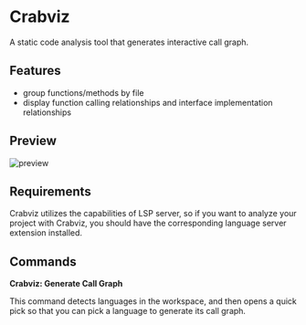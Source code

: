 # Crabviz

A static code analysis tool that generates interactive call graph.

## Features

* group functions/methods by file
* display function calling relationships and interface implementation relationships

## Preview

![preview](https://user-images.githubusercontent.com/20551552/238906454-8bc073c1-b593-4a99-84f5-5bfdd9525d7c.gif)

## Requirements

Crabviz utilizes the capabilities of LSP server, so if you want to analyze your project with Crabviz, you should have the corresponding language server extension installed.

## Commands

**Crabviz: Generate Call Graph**

This command detects languages in the workspace, and then opens a quick pick so that you can pick a language to generate its call graph.

